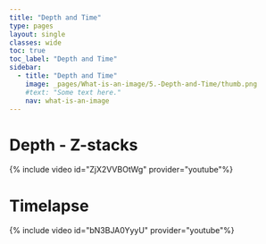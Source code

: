 ```yaml
---
title: "Depth and Time"
type: pages
layout: single
classes: wide
toc: true
toc_label: "Depth and Time"
sidebar:
  - title: "Depth and Time"
    image: _pages/What-is-an-image/5.-Depth-and-Time/thumb.png
    #text: "Some text here."
    nav: what-is-an-image
---
```


# Depth - Z-stacks

{% include video id="ZjX2VVBOtWg" provider="youtube"%}

# Timelapse

{% include video id="bN3BJA0YyyU" provider="youtube"%}
